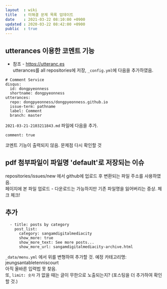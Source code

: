 ```yaml
---
layout  : wiki
title   : 미해결 문제 목록 업데이트
date    : 2021-03-22 08:10:00 +0900
updated : 2020-03-22 08:42:00 +0900
public  : true
---
```

## utterances 이용한 코멘트 기능
* 참조 - <https://utteranc.es><br/>
utterances를 all repositories에 저장, `_config.yml`에 다음을 추가하였음.
```
# Comment Service
disqus:
  id: dongpyeonness
  shortname: dongpyeonness
utterances:
  repo: dongpyeonness/dongpyeonness.github.io
  issue-term: pathname
  label: Comment
  branch: master
```
`2021-03-21-2103211843.md` 파일에 다음을 추가.
```
comment: true
```
코멘트 기능이 출력되지 않음. 문제점 다시 확인할 것

## pdf 첨부파일이 파일명 'default'로 저장되는 이슈
repositories/issues/new 에서 github에 업로드 후 변환되는 파일 주소를 사용하였음.<br/>
페이지에 본 파일 업로드 - 다운로드는 가능하지만 기존 파일명을 잃어버리는 증상. 체크 체크!

##  추가
```       
  - title: posts by category
    post_list:
      category: sangamdigitalmediacity
      show_more: true
      show_more_text: See more posts...
      show_more_url: sangamdigitalmediacity-archive.html
```
`_data/menu.yml` 에서 위를 변형하여 추가할 것. 예정 카테고리명: jeungsantabletenniscourt <br/> 
아직 올바른 입력법 못 찾음.<br/>
또, `limit: 숫자` 가 없을 때는 글이 무한으로 노출되는지? (포스팅을 더 추가하여 확인할 것.)
